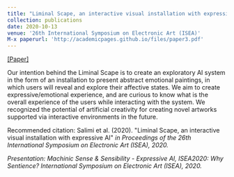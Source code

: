 ```yaml
---
title: "Liminal Scape, an interactive visual installation with expressive AI"
collection: publications
date: 2020-10-13
venue: '26th International Symposium on Electronic Art (ISEA)'
M-x paperurl: 'http://academicpages.github.io/files/paper3.pdf'
---
```

[\[Paper\]](https://github.com/mahsoosalimi/mahsoosalimi.github.io/blob/master/files/Liminal%20Tones-%20Swarm%20Aesthetics%20and%20Materiality%20in%20Sound%20Art.pdf)

Our intention behind the Liminal Scape is to create an exploratory AI system in the form of an installation to present abstract emotional paintings, in which users will reveal and explore their affective states. We aim to create expressive/emotional experience, and are curious
to know what is the overall experience of the users while interacting with the system. We recognized the potential of artificial creativity for creating novel artworks supported via interactive environments in the future. 

Recommended citation: Salimi et al. (2020). "Liminal Scape, an interactive visual installation with expressive AI" <i>in Proceedings of the 26th International Symposium on Electronic Art (ISEA), 2020.

Presentation: Machinic Sense & Sensibility - Expressive AI, ISEA2020: Why Sentience? International Symposium on Electronic Art (ISEA), 2020.
